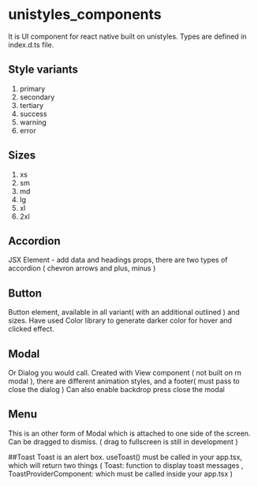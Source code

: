 # unistyles_components
It is UI component for react native built on unistyles. 
Types are defined in index.d.ts file.
## Style variants
1. primary
2. secondary
3. tertiary
4. success
5. warning
6. error

## Sizes
1. xs
2. sm
3. md
4. lg
5. xl
6. 2xl
   
## Accordion
JSX Element - add data and headings props, there are two types of accordion ( chevron arrows and plus, minus ) 

## Button
Button element, available in all variant( with an additional outlined ) and sizes. Have used Color library to generate darker color for hover and clicked effect. 

## Modal
Or Dialog you would call. Created with View component ( not built on rn modal ), there are different animation styles, and a footer( must pass to close the dialog )
Can also enable backdrop press close the modal

## Menu
This is an other form of Modal which is attached to one side of the screen. Can be dragged to dismiss. ( drag to fullscreen is still in development )

##Toast
Toast is an alert box. useToast() must be called in your app.tsx, which will return two things ( Toast: function to display toast messages , ToastProviderComponent: which must be called inside your app.tsx ) 
